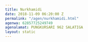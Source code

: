 ```yaml
---
title: Nurkhamidi
date: 2018-11-09 06:20:00 Z
permalink: "/agen/nurkhamidi.html"
agenwa: 62857725249749
agenalamat: PUNGKURSARI 962 SALATIGA
layout: static
---
```



